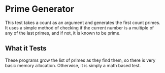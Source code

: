 # Prime Generator
This test takes a count as an argument and generates the first count primes.
It uses a simple method of checking if the current number is a multiple of any
of the last primes, and if not, it is known to be prime.

## What it Tests
These programs grow the list of primes as they find them, so there is very basic
memory allocation. Otherwise, it is simply a math based test.
